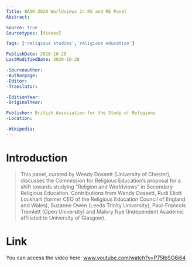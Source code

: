 ```yaml
---
Title: BASR 2020 Worldviews in RS and RE Panel
Abstract: 

Source: true
Sourcetypes: [Videos]

Tags: ['religious studies','religious education']

PublishDate: 2020-10-28
LastModifiedDate: 2020-10-28

-Sourceauthor:
-Authorpage:
-Editor:
-Translator:

-EditionYear:
-OriginalYear:

Publisher: British Association for the Study of Religions
-Location:

-Wikipedia:
---
```

# Introduction
>This panel, curated by Wendy Dossett (University of Chester), discusses the Commission for Religious Education’s proposal for a shift towards studying “Religion and Worldviews” in Secondary Religious Education. Contributions from Wendy Dossett, Rudi Eliott Lockhart (former CEO of the Religious Education Council of England and Wales), Suzanne Owen (Leeds Trinity University), Paul-Francois Tremlett (Open University) and Malory Nye (Independent Academic affiliated to University of Glasgow).

# Link
You can access the video here: www.youtube.com/watch?v=P75IbSO6i64